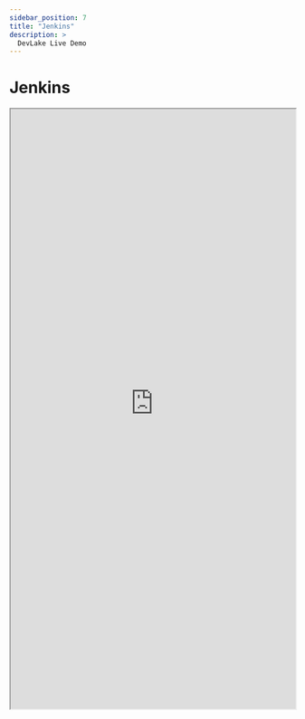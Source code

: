 ```yaml
---
sidebar_position: 7
title: "Jenkins"
description: >
  DevLake Live Demo
---
```


# Jenkins
<iframe src="https://grafana-lake.demo.devlake.io/d/W8AiDFQnk/jenkins?orgId=1&from=now-6M&to=now" width="100%" height="1060px"></iframe>